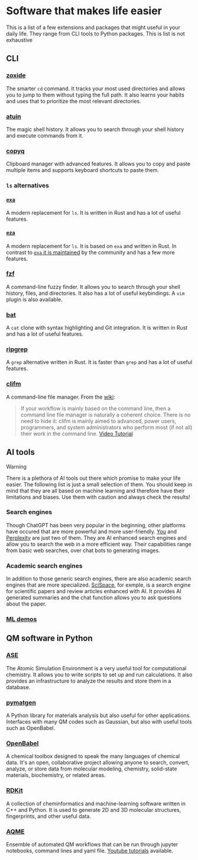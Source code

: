 # Software that makes life easier
This is a list of a few extensions and packages that might useful in your daily life. They range from CLI tools to Python packages. This is list is not exhaustive
## CLI
### [zoxide](https://github.com/ajeetdsouza/zoxide)
The smarter `cd` command. It tracks your most used directories and allows you to jump to them without typing the full path. It also learns your habits and uses that to prioritize the most relevant directories.   
### [atuin](https://github.com/atuinsh/atuin)
The magic shell history. It allows you to search through your shell history and execute commands from it.    
### [copyq](https://hluk.github.io/CopyQ/)
Clipboard manager with advanced features. It allows you to copy and paste multiple items and supports keyboard shortcuts to paste them. 
### `ls` alternatives
#### [exa](https://github.com/ogham/exa)
A modern replacement for `ls`. It is written in Rust and has a lot of useful features.
#### [eza](https://github.com/eza-community/)
A modern replacement for `ls`. It is based on `exa` and written in Rust. In contrast to [`exa` it is maintained](https://github.com/ogham/exa/issues/1243) by the community and has a few more features.

### [fzf](https://github.com/junegunn/fzf)
A command-line fuzzy finder. It allows you to search through your shell history, files, and directories. It also has a lot of useful keybindings. A `vim` plugin is also available.

### [bat](https://github.com/sharkdp/bat)
A `cat` clone with syntax highlighting and Git integration. It is written in Rust and has a lot of useful features.

### [ripgrep](https://github.com/BurntSushi/ripgrep)
A `grep` alternative written in Rust. It is faster than `grep` and has a lot of useful features. 

### [clifm](https://github.com/leo-arch/clifm)
A command-line file manager. From the [wiki](https://github.com/leo-arch/clifm/wiki/Introduction#what-is-clifm):
>If your workflow is mainly based on the command line, then a command line file manager is naturally a coherent choice. There is no need to hide it: clifm is mainly aimed to advanced, power users, programmers, and system administrators who perform most (if not all) their work in the command line.
[Video Tutorial](https://www.youtube.com/watch?v=CJmcisw9F90)


## AI tools
>[!WARNING]  
>There is a plethora of AI tools out there which promise to make your life easier. The following list is just a small selection of them. You should keep in mind that they are all based on machine learning and therefore have their limitations and biases. Use them with caution and always check the results!
### Search engines
Though ChatGPT has been very popular in the beginning, other platforms have occured that are more powerful and more user-friendly. [You](https://you.com/) and [Perplexity](https://perplexity.ai/) are just two of them. They are AI enhanced search engines and allow you to search the web in a more efficient way. Their capabilities range from basic web searches, over chat bots to generating images. 
### Academic search engines
In addition to those generic search engines, there are also academic search engines that are more specialized. [SciSpace](https://typeset.io/), for exmple, is a search engine for scientific papers and review articles enhanced with AI. It provides AI generated summaries and the chat function allows you to ask questions about the paper. 
### [ML demos](https://github.com/MilesCranmer/awesome-ml-demos)

## QM software in Python
### [ASE](https://wiki.fysik.dtu.dk/ase/index.html)
The Atomic Simulation Environment is a very useful tool for computational chemistry. It allows you to write scripts to set up and run calculations. It also provides an infrastructure to analyze the results and store them in a database.
### [pymatgen](https://pymatgen.org/)
A Python library for materials analysis but also useful for other applications. Interfaces with many QM codes such as Gaussian, but also with useful tools such as OpenBabel.
### [OpenBabel](http://openbabel.org/wiki/Main_Page)
A chemical toolbox designed to speak the many languages of chemical data. It's an open, collaborative project allowing anyone to search, convert, analyze, or store data from molecular modeling, chemistry, solid-state materials, biochemistry, or related areas.
### [RDKit](https://www.rdkit.org/)
A collection of cheminformatics and machine-learning software written in C++ and Python. It is used to generate 2D and 3D molecular structures, fingerprints, and other useful data.
### [AQME](https://github.com/jvalegre/aqme)
Ensemble of automated QM workflows that can be run through jupyter notebooks, command lines and yaml file.
[Youtube tutorials](https://www.youtube.com/channel/UCHRqI8N61bYxWV9BjbUI4Xw) available.
